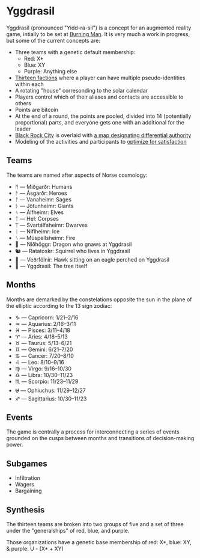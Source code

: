 Yggdrasil
=========

Yggdrasil (pronounced "Yidd-ra-sil") is a concept for an augmented reality game, intially to be set at [Burning Man](http://burningman.com). It is very much a work in progress, but some of the current concepts are:

* Three teams with a genetic default membership:
  * Red: X*
  * Blue: XY
  * Purple: Anything else
* [Thirteen factions](https://docs.google.com/spreadsheets/d/1fnYEKILyb9uAjrIDOoHZm_36Kkn3AvyphXReDg-Fbk8/edit?usp=sharing) where a player can have multiple pseudo-identities within each
* A rotating "house" corresonding to the solar calendar
* Players control which of their aliases and contacts are accessible to others
* Points are bitcoin
* At the end of a round, the points are pooled, divided into 14 (potentially proportional) parts, and everyone gets one with an additional for the leader
* [Black Rock City](http://alexlod.com/wp-content/uploads/2011/09/brc.jpeg) is overlaid with [a map designating differential authority](http://dhappy.github.io/yggdrasil/)
* Modeling of the activities and participants to [optimize for satisfaction](http://hoenir.himinbi.org/2014/04/rationale-for-the-department-of-happiness/)

## Teams

The teams are named after aspects of Norse cosmology:

* ᛗ ― Miðgarðr: Humans
* ᚫ ― Ásgarðr: Heroes
* ᚡ ― Vanaheimr: Sages
* ᚦ ― Jötunheimr: Giants
* ᛃ ― Álfheimr: Elves
* ᛏ ― Hel: Corpses
* ᛠ ― Svartálfaheimr: Dwarves
* ᛁ ― Niflheimr: Ice
* ᛊ ― Múspellsheimr: Fire
* 🐲 ― Níðhöggr: Dragon who gnaws at Yggdrasil
* 🐿️ ― Ratatoskr: Squirrel who lives in Yggdrasil
* 🦅 ― Veðrfölnir: Hawk sitting on an eagle perched on Yggdrasil
* 🌳 ― Yggdrasil: The tree itself

## Months

Months are demarked by the constelations opposite the sun in the plane of the elliptic according to the 13 sign zodiac:

* ♑ ― Capricorn: 1/21–2/16
* ♒ ― Aquarius: 2/16–3/11
* ♓ ― Pisces: 3/11–4/18
* ♈ ― Aries: 4/18–5/13
* ♉ ― Taurus: 5/13–6/21
* ♊ ― Gemini: 6/21–7/20
* ♋ ― Cancer: 7/20–8/10
* ♌ ― Leo: 8/10–9/16
* ♍ ― Virgo: 9/16–10/30
* ♎ ― Libra: 10/30–11/23
* ♏ ― Scorpio: 11/23–11/29
* ⛎ ― Ophiuchus: 11/29–12/27
* ♐ ― Sagittarius: 10/30–11/23

## Events

The game is centrally a process for interconnecting a series of events grounded on the cusps between months and transitions of decision-making power.

## Subgames

* Infiltration
* Wagers
* Bargaining

## Synthesis

The thirteen teams are broken into two groups of five and a set of three under the "generalships" of red, blue, and purple.

Those organizations have a genetic base membership of red: X\*, blue: XY, & purple: U - (X\* + XY)
